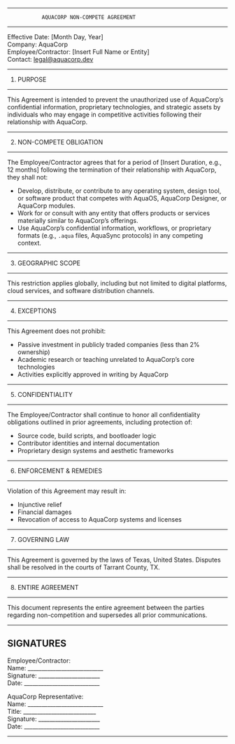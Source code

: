 --------------------------------------------------
               AQUACORP NON-COMPETE AGREEMENT
--------------------------------------------------

Effective Date: [Month Day, Year]  
Company: AquaCorp  
Employee/Contractor: [Insert Full Name or Entity]  
Contact: legal@aquacorp.dev  

--------------------------------------------------
1. PURPOSE
--------------------------------------------------
This Agreement is intended to prevent the unauthorized use of AquaCorp’s confidential information, proprietary technologies, and strategic assets by individuals who may engage in competitive activities following their relationship with AquaCorp.

--------------------------------------------------
2. NON-COMPETE OBLIGATION
--------------------------------------------------
The Employee/Contractor agrees that for a period of [Insert Duration, e.g., 12 months] following the termination of their relationship with AquaCorp, they shall not:

- Develop, distribute, or contribute to any operating system, design tool, or software product that competes with AquaOS, AquaCorp Designer, or AquaCorp modules.
- Work for or consult with any entity that offers products or services materially similar to AquaCorp’s offerings.
- Use AquaCorp’s confidential information, workflows, or proprietary formats (e.g., `.aqua` files, AquaSync protocols) in any competing context.

--------------------------------------------------
3. GEOGRAPHIC SCOPE
--------------------------------------------------
This restriction applies globally, including but not limited to digital platforms, cloud services, and software distribution channels.

--------------------------------------------------
4. EXCEPTIONS
--------------------------------------------------
This Agreement does not prohibit:
- Passive investment in publicly traded companies (less than 2% ownership)
- Academic research or teaching unrelated to AquaCorp’s core technologies
- Activities explicitly approved in writing by AquaCorp

--------------------------------------------------
5. CONFIDENTIALITY
--------------------------------------------------
The Employee/Contractor shall continue to honor all confidentiality obligations outlined in prior agreements, including protection of:

- Source code, build scripts, and bootloader logic  
- Contributor identities and internal documentation  
- Proprietary design systems and aesthetic frameworks

--------------------------------------------------
6. ENFORCEMENT & REMEDIES
--------------------------------------------------
Violation of this Agreement may result in:
- Injunctive relief  
- Financial damages  
- Revocation of access to AquaCorp systems and licenses

--------------------------------------------------
7. GOVERNING LAW
--------------------------------------------------
This Agreement is governed by the laws of Texas, United States. Disputes shall be resolved in the courts of Tarrant County, TX.

--------------------------------------------------
8. ENTIRE AGREEMENT
--------------------------------------------------
This document represents the entire agreement between the parties regarding non-competition and supersedes all prior communications.

--------------------------------------------------
SIGNATURES
--------------------------------------------------

Employee/Contractor:  
Name: ___________________________  
Signature: ______________________  
Date: ___________________________

AquaCorp Representative:  
Name: ___________________________  
Title: __________________________  
Signature: ______________________  
Date: ___________________________

--------------------------------------------------